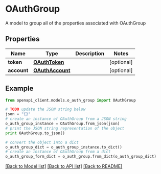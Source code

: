 # OAuthGroup

A model to group all of the properties associated with OAuthGroup

## Properties
Name | Type | Description | Notes
------------ | ------------- | ------------- | -------------
**token** | [**OAuthToken**](OAuthToken.md) |  | [optional] 
**account** | [**OAuthAccount**](OAuthAccount.md) |  | [optional] 

## Example

```python
from openapi_client.models.o_auth_group import OAuthGroup

# TODO update the JSON string below
json = "{}"
# create an instance of OAuthGroup from a JSON string
o_auth_group_instance = OAuthGroup.from_json(json)
# print the JSON string representation of the object
print OAuthGroup.to_json()

# convert the object into a dict
o_auth_group_dict = o_auth_group_instance.to_dict()
# create an instance of OAuthGroup from a dict
o_auth_group_form_dict = o_auth_group.from_dict(o_auth_group_dict)
```
[[Back to Model list]](../README.md#documentation-for-models) [[Back to API list]](../README.md#documentation-for-api-endpoints) [[Back to README]](../README.md)


